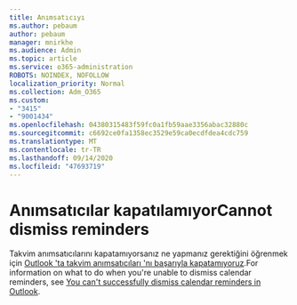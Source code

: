 ```yaml
---
title: Anımsatıcıyı
ms.author: pebaum
author: pebaum
manager: mnirkhe
ms.audience: Admin
ms.topic: article
ms.service: o365-administration
ROBOTS: NOINDEX, NOFOLLOW
localization_priority: Normal
ms.collection: Adm_O365
ms.custom:
- "3415"
- "9001434"
ms.openlocfilehash: 04380315483f59fc0a1fb59aae3356abac32880c
ms.sourcegitcommit: c6692ce0fa1358ec3529e59ca0ecdfdea4cdc759
ms.translationtype: MT
ms.contentlocale: tr-TR
ms.lasthandoff: 09/14/2020
ms.locfileid: "47693719"
---
```

# <a name="cannot-dismiss-reminders"></a><span data-ttu-id="055d4-102">Anımsatıcılar kapatılamıyor</span><span class="sxs-lookup"><span data-stu-id="055d4-102">Cannot dismiss reminders</span></span>

<span data-ttu-id="055d4-103">Takvim anımsatıcılarını kapatamıyorsanız ne yapmanız gerektiğini öğrenmek için [Outlook 'ta takvim anımsatıcıları 'nı başarıyla kapatamıyoruz](https://docs.microsoft.com/exchange/troubleshoot/calendar-reminders/cannot-dismiss-outlook-calendar-reminders).</span><span class="sxs-lookup"><span data-stu-id="055d4-103">For information on what to do when you're unable to dismiss calendar reminders, see [You can't successfully dismiss calendar reminders in Outlook](https://docs.microsoft.com/exchange/troubleshoot/calendar-reminders/cannot-dismiss-outlook-calendar-reminders).</span></span>

